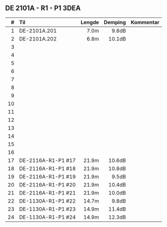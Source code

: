 ## DE 2101A - R1 - P1   3DEA

|#   |        Til       |Lengde|Demping|Kommentar|
|---:|:-----------------|-----:|------:|:--------|
|   1|DE-2101A.201      |  7.0m|  9.8dB|         |
|   2|DE-2101A.202      |  6.8m| 10.1dB|         |
|   3|                  |      |       |         |
|   4|                  |      |       |         |
|   5|                  |      |       |         |
|   6|                  |      |       |         |
|   7|                  |      |       |         |
|   8|                  |      |       |         |
|   9|                  |      |       |         |
|  10|                  |      |       |         |
|  11|                  |      |       |         |
|  12|                  |      |       |         |
|  13|                  |      |       |         |
|  14|                  |      |       |         |
|  15|                  |      |       |         |
|  16|                  |      |       |         |
|  17|DE-2116A-R1-P1 #17| 21.9m| 10.6dB|         |
|  18|DE-2116A-R1-P1 #18| 21.9m| 10.8dB|         |
|  19|DE-2116A-R1-P1 #19| 21.9m|  9.5dB|         |
|  20|DE-2116A-R1-P1 #20| 21.9m| 10.4dB|         |
|  21|DE-2116A-R1-P1 #21| 21.9m| 10.0dB|         |
|  22|DE-1130A-R1-P1 #22| 14.7m|  9.8dB|         |
|  23|DE-1130A-R1-P1 #23| 14.9m| 11.4dB|         |
|  24|DE-1130A-R1-P1 #24| 14.9m| 12.3dB|         |
